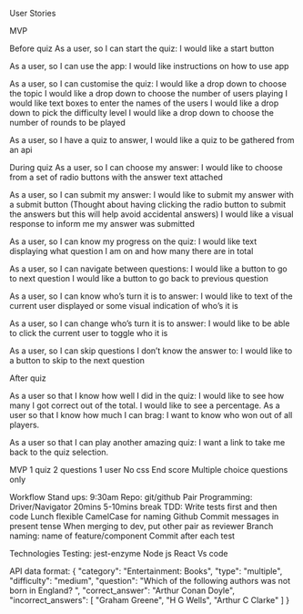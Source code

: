 User Stories

MVP

Before quiz
As a user, so I can start the quiz:
I would like a start button

As a user, so I can use the app:
I would like instructions on how to use app

As a user, so I can customise the quiz:
I would like a drop down to choose the topic
I would like a drop down to choose the number of users playing
I would like text boxes to enter the names of the users
I would like a drop down to pick the difficulty level
I would like a drop down to choose the number of rounds to be played

As a user, so I have a quiz to answer,
I would like a quiz to be gathered from an api

During quiz
As a user, so I can choose my answer:
I would like to choose from a set of radio buttons with the answer text attached

As a user, so I can submit my answer:
I would like to submit my answer with a submit button (Thought about having clicking the radio button to submit the answers but this will help avoid accidental answers)
I would like a visual response to inform me my answer was submitted


As a user, so I can know my progress on the quiz:
I would like text displaying what question I am on and how many there are in total

As a user, so I can navigate between questions:
I would like a button to go to next question
I would like a button to go back to previous question

As a user, so I can know who’s turn it is to answer:
I would like to text of the current user displayed or some visual indication of who’s it is

As a user, so I can change who’s turn it is to answer:
I would like to be able to click the current user to toggle who it is

As a user, so I can skip questions I don’t know the answer to:
I would like to a button to skip to the next question

After quiz

As a user  so that I know how well I did in the quiz:
I would like to see how many I got correct out of the total. 
I would like to see a percentage.
As a user so that I know how much I can brag:
I want to know who won out of all players.

As a user so that I can play another amazing quiz:
I want a link to take me back to the quiz selection.

MVP
1 quiz
2 questions
1 user
No css
End score
Multiple choice questions only

Workflow
Stand ups: 9:30am
Repo: git/github
Pair Programming: Driver/Navigator 20mins 5-10mins break
TDD: Write tests first and then code
Lunch flexible
CamelCase for naming
Github
Commit messages in present tense
When merging to dev, put other pair as reviewer
Branch naming: name of feature/component
Commit after each test

Technologies
Testing: jest-enzyme
Node js
React
Vs code


API data format:
{
"category": "Entertainment: Books",
"type": "multiple",
"difficulty": "medium",
"question": "Which of the following authors was not born in England? ",
"correct_answer": "Arthur Conan Doyle",
"incorrect_answers": [
"Graham Greene",
"H G Wells",
"Arthur C Clarke"
]
}
